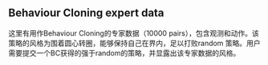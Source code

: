 ## Behaviour Cloning expert data

这里有用作Behaviour Cloning的专家数据（10000 pairs），包含观测和动作。该策略的风格为围着圆心转圈，能够保持自己在界内，足以打败random 策略。用户需要提交一个BC获得的强于random的策略，并显露出该专家数据的风格。